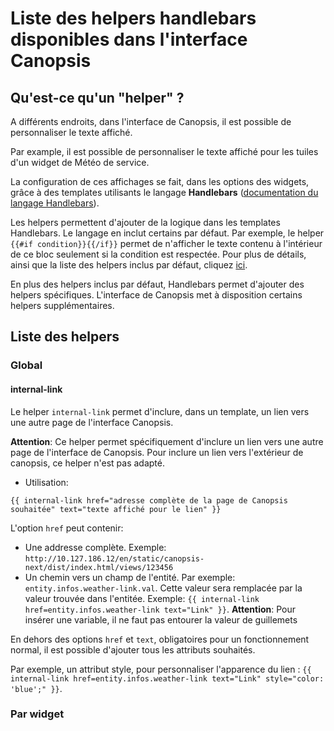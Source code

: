 # Liste des helpers handlebars disponibles dans l'interface Canopsis

## Qu'est-ce qu'un "helper" ?

A différents endroits, dans l'interface de Canopsis, il est possible de personnaliser le texte affiché.

Par example, il est possible de personnaliser le texte affiché pour les tuiles d'un widget de Météo de service.

La configuration de ces affichages se fait, dans les options des widgets, grâce à des templates utilisants le langage **Handlebars** ([documentation du langage Handlebars](https://handlebarsjs.com/)).

Les helpers permettent d'ajouter de la logique dans les templates Handlebars. Le langage en inclut certains par défaut. Par exemple, le helper ```{{#if condition}}{{/if}}``` permet de n'afficher le texte contenu à l'intérieur de ce bloc seulement si la condition est respectée. Pour plus de détails, ainsi que la liste des helpers inclus par défaut, cliquez [ici](https://handlebarsjs.com/builtin_helpers.html).

En plus des helpers inclus par défaut, Handlebars permet d'ajouter des helpers spécifiques. L'interface de Canopsis met à disposition certains helpers supplémentaires.

## Liste des helpers

### Global

#### internal-link

Le helper ```internal-link``` permet d'inclure, dans un template, un lien vers une autre page de l'interface Canopsis.

**Attention**: Ce helper permet spécifiquement d'inclure un lien vers une autre page de l'interface de Canopsis. Pour inclure un lien vers l'extérieur de canopsis, ce helper n'est pas adapté.

- Utilisation:

```
{{ internal-link href="adresse complète de la page de Canopsis souhaitée" text="texte affiché pour le lien" }}
```

L'option ```href``` peut contenir:

- Une addresse complète. Exemple: ```http://10.127.186.12/en/static/canopsis-next/dist/index.html/views/123456```
- Un chemin vers un champ de l'entité. Par exemple: ```entity.infos.weather-link.val```. Cette valeur sera remplacée par la valeur trouvée dans l'entitée. Exemple: ```{{ internal-link href=entity.infos.weather-link text="Link" }}```. **Attention**: Pour insérer une variable, il ne faut pas entourer la valeur de guillemets 

En dehors des options ```href``` et ```text```, obligatoires pour un fonctionnement normal, il est possible d'ajouter tous les attributs souhaités.

Par exemple, un attribut style, pour personnaliser l'apparence du lien : ```{{ internal-link href=entity.infos.weather-link text="Link" style="color: 'blue';" }}```.

### Par widget

